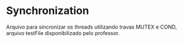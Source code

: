 # Synchronization
Arquivo para sincronizar os threads utilizando travas MUTEX e COND, arquivo testFile disponibilizado pelo professor.
